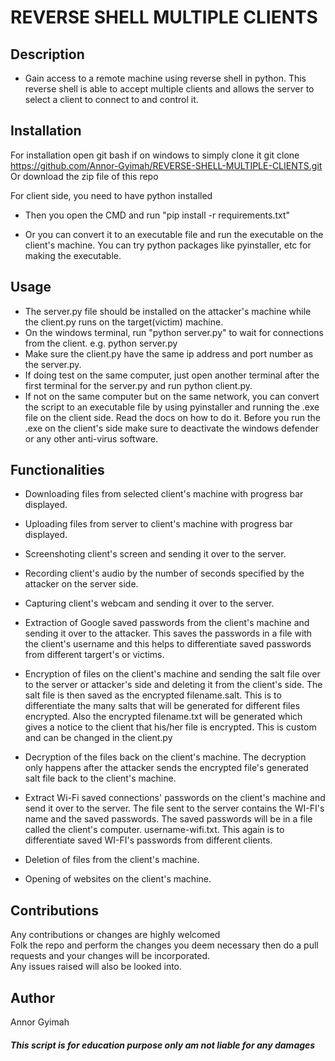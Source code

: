 
# REVERSE SHELL MULTIPLE CLIENTS


## Description
* Gain access to a remote machine using reverse shell in python. This reverse shell is able to accept
multiple clients and allows the server to select a client to connect to and control it.


## Installation
For installation open git bash if on windows to simply clone it 
git clone https://github.com/Annor-Gyimah/REVERSE-SHELL-MULTIPLE-CLIENTS.git
Or download the zip file of this repo

For client side, you need to have python installed
* Then you open the CMD and run "pip install -r requirements.txt"

* Or you can convert it to an executable file and run the executable on the client's
machine. You can try python packages like pyinstaller, etc for making the executable.


## Usage
* The server.py file should be installed on the attacker's machine while the client.py runs on the target(victim) machine.
* On the windows terminal, run "python server.py" to wait for connections from the client.
e.g. python server.py
* Make sure the client.py have the same ip address and port number as the server.py.
* If doing test on the same computer, just open another terminal after the first terminal for the server.py and
run python client.py.
* If not on the same computer but on the same network, you can convert the script to an executable file by using
pyinstaller and running the .exe file on the client side. Read the docs on how to do it. Before you run the 
.exe on the client's side make sure to deactivate the windows defender or any other anti-virus software.



## Functionalities
* Downloading files from selected client's machine with progress bar displayed.

* Uploading files from server to client's machine with progress bar displayed.

* Screenshoting client's screen and sending it over to the server.

* Recording client's audio by the number of seconds specified by the attacker on the server side.

* Capturing client's webcam and sending it over to the server.

* Extraction of Google saved passwords from the client's machine and sending it over to the attacker. 
This saves the passwords in a file with the client's username and this helps to differentiate saved passwords from different targert's or victims.

* Encryption of files on the client's machine and sending the salt file over to the server or attacker's side and deleting it from the client's side.
The salt file is then saved as the encrypted filename.salt. This is to differentiate the many salts that will be generated for different files encrypted.
Also the encrypted filename.txt will be generated which gives a notice to the client that his/her file is encrypted. This is custom and can be changed in the client.py

* Decryption of the files back on the client's machine. 
The decryption only happens after the attacker sends the encrypted file's generated salt file back to the client's machine.

* Extract Wi-Fi saved connections' passwords on the client's machine and send it over to the server.
The file sent to the server contains the WI-FI's name and the saved passwords. The saved passwords will be in a file called the client's computer.
username-wifi.txt. This again is to differentiate saved WI-FI's passwords from different clients.

* Deletion of files from the client's machine.

* Opening of websites on the client's machine.


## Contributions
Any contributions or changes are highly welcomed<br>Folk the repo and perform the changes you deem necessary then do a pull requests 
and your changes will be incorporated.<br>Any issues raised will also be looked into.

## Author
Annor Gyimah

##### This script is for education purpose only am not liable for any damages
